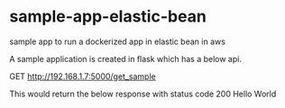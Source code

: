 # sample-app-elastic-bean
sample app to run a dockerized app in elastic bean in aws

A sample application is created in flask which has a below api.

GET http://192.168.1.7:5000/get_sample

This would return the below response with status code 200
Hello World

